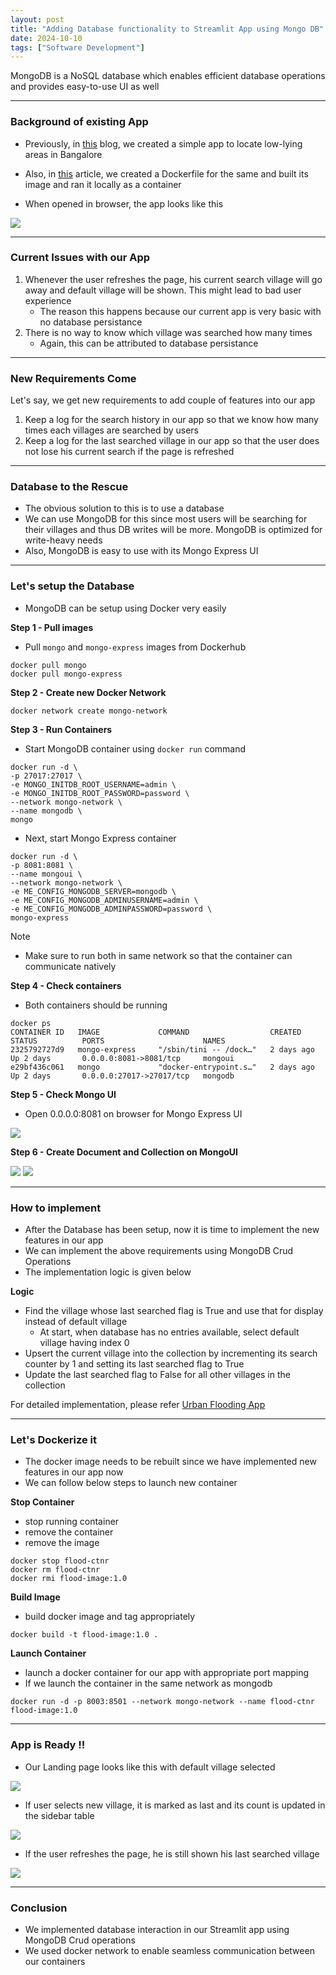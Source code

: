```yaml
---
layout: post
title: "Adding Database functionality to Streamlit App using Mongo DB"
date: 2024-10-10
tags: ["Software Development"]
---
```


MongoDB is a NoSQL database which enables efficient database operations and provides easy-to-use UI as well

---
### Background of existing App

- Previously, in [this](https://gouherdanish.github.io/2024/09/25/low-lying-areas-mapping.html) blog, we created a simple app to locate low-lying areas in Bangalore

- Also, in [this](https://gouherdanish.github.io/2024/10/07/dockerfile.html) article, we created a Dockerfile for the same and built its image and ran it locally as a container

- When opened in browser, the app looks like this

<img src="{{site.url}}/images/low_lying_areas/landing_page.png"/>

---
### Current Issues with our App

1. Whenever the user refreshes the page, his current search village will go away and default village will be shown. This might lead to bad user experience
    - The reason this happens because our current app is very basic with no database persistance
2. There is no way to know which village was searched how many times
    - Again, this can be attributed to database persistance

---
### New Requirements Come

Let's say, we get new requirements to add couple of features into our app 
1. Keep a log for the search history in our app so that we know how many times each villages are searched by users
2. Keep a log for the last searched village in our app so that the user does not lose his current search if the page is refreshed

---
### Database to the Rescue
- The obvious solution to this is to use a database
- We can use MongoDB for this since most users will be searching for their villages and thus DB writes will be more. MongoDB is optimized for write-heavy needs
- Also, MongoDB is easy to use with its Mongo Express UI

---
### Let's setup the Database
- MongoDB can be setup using Docker very easily

**Step 1 - Pull images**
- Pull `mongo` and `mongo-express` images from Dockerhub

```
docker pull mongo
docker pull mongo-express
```

**Step 2 - Create new Docker Network**

```
docker network create mongo-network
```

**Step 3 - Run Containers**
- Start MongoDB container using `docker run` command

```
docker run -d \                                                                     
-p 27017:27017 \ 
-e MONGO_INITDB_ROOT_USERNAME=admin \
-e MONGO_INITDB_ROOT_PASSWORD=password \
--network mongo-network \
--name mongodb \
mongo
```

- Next, start Mongo Express container
```
docker run -d \                                                                     
-p 8081:8081 \
--name mongoui \
--network mongo-network \
-e ME_CONFIG_MONGODB_SERVER=mongodb \
-e ME_CONFIG_MONGODB_ADMINUSERNAME=admin \
-e ME_CONFIG_MONGODB_ADMINPASSWORD=password \
mongo-express
```

Note
- Make sure to run both in same network so that the container can communicate natively

**Step 4 - Check containers**
- Both containers should be running

```
docker ps
CONTAINER ID   IMAGE             COMMAND                  CREATED          STATUS          PORTS                      NAMES
2325792727d9   mongo-express     "/sbin/tini -- /dock…"   2 days ago       Up 2 days       0.0.0.0:8081->8081/tcp     mongoui
e29bf436c061   mongo             "docker-entrypoint.s…"   2 days ago       Up 2 days       0.0.0.0:27017->27017/tcp   mongodb
```

**Step 5 - Check Mongo UI**
- Open 0.0.0.0:8081 on browser for Mongo Express UI

<img src="{{site.url}}/images/docker/mongoui_0.png">

**Step 6 - Create Document and Collection on MongoUI**

<img src="{{site.url}}/images/docker/mongoui.png">

<img src="{{site.url}}/images/docker/mongoui_1.png">

---

### How to implement
- After the Database has been setup, now it is time to implement the new features in our app
- We can implement the above requirements using MongoDB Crud Operations
- The implementation logic is given below

**Logic**
- Find the village whose last searched flag is True and use that for display instead of default village
    - At start, when database has no entries available, select default village having index 0
- Upsert the current village into the collection by incrementing its search counter by 1 and setting its last searched flag to True
- Update the last searched flag to False for all other villages in the collection 

For detailed implementation, please refer
[Urban Flooding App](https://github.com/gouherdanish/urban_flooding)

---

### Let's Dockerize it

- The docker image needs to be rebuilt since we have implemented new features in our app now
- We can follow below steps to launch new container 

**Stop Container**
- stop running container
- remove the container
- remove the image

```
docker stop flood-ctnr
docker rm flood-ctnr
docker rmi flood-image:1.0
```

**Build Image**
- build docker image and tag appropriately

```
docker build -t flood-image:1.0 .
```

**Launch Container**
- launch a docker container for our app with appropriate port mapping
- If we launch the container in the same network as mongodb

```
docker run -d -p 8003:8501 --network mongo-network --name flood-ctnr flood-image:1.0
```

---

### App is Ready !!

- Our Landing page looks like this with default village selected 
<img src="{{site.url}}/images/low_lying_areas_db/start.png">

- If user selects new village, it is marked as last and its count is updated in the sidebar table
<img src="{{site.url}}/images/low_lying_areas_db/other.png">

- If the user refreshes the page, he is still shown his last searched village
<img src="{{site.url}}/images/low_lying_areas_db/another.png">

---

### Conclusion

- We implemented database interaction in our Streamlit app using MongoDB Crud operations
- We used docker network to enable seamless communication between our containers